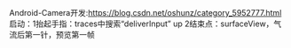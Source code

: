 Android-Camera开发:https://blog.csdn.net/oshunz/category_5952777.html
启动：1抬起手指：traces中搜索“deliverInput” up
2结束点：surfaceView，气流后第一针，预览第一帧
